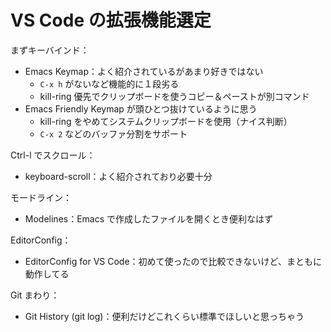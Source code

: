# VS Code の拡張機能選定
まずキーバインド：
- Emacs Keymap：よく紹介されているがあまり好きではない
    - `C-x h` がないなど機能的に１段劣る
    - kill-ring 優先でクリップボードを使うコピー＆ペーストが別コマンド
- Emacs Friendly Keymap が頭ひとつ抜けているように思う
    - kill-ring をやめてシステムクリップボードを使用（ナイス判断）
    - `C-x 2` などのバッファ分割をサポート

Ctrl-l でスクロール：
- keyboard-scroll：よく紹介されており必要十分

モードライン：
- Modelines：Emacs で作成したファイルを開くとき便利なはず

EditorConfig：
- EditorConfig for VS Code：初めて使ったので比較できないけど、まともに動作してる

Git まわり：
- Git History (git log)：便利だけどこれくらい標準でほしいと思っちゃう